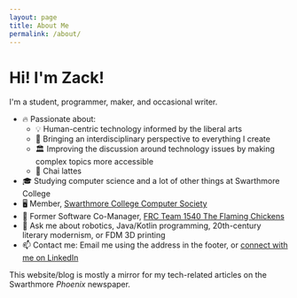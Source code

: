 ```yaml
---
layout: page
title: About Me
permalink: /about/
---
```


# Hi! I'm Zack!

I'm a student, programmer, maker, and occasional writer.

* 🔥 Passionate about:
  * 💡 Human-centric technology informed by the liberal arts
  * 🤝 Bringing an interdisciplinary perspective to everything I create
  * 🏛 Improving the discussion around technology issues by making complex topics more accessible
  * 🍵 Chai lattes
* 🎓 Studying computer science and a lot of other things at Swarthmore College
* 🖥 Member, [Swarthmore College Computer Society](https://www.sccs.swarthmore.edu/)
* 🤖 Former Software Co-Manager, [FRC Team 1540 The Flaming Chickens](https://team1540.org)
* 💬 Ask me about robotics, Java/Kotlin programming, 20th-century literary modernism, or FDM 3D printing
* 📫 Contact me: Email me using the address in the footer, or [connect with me on LinkedIn](https://www.linkedin.com/in/robinsonz/)

This website/blog is mostly a mirror for my tech-related articles on the Swarthmore _Phoenix_ newspaper.